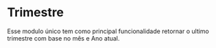 # Trimestre
Esse modulo único tem como principal funcionalidade retornar o ultimo trimestre com base no mês e Ano atual.
